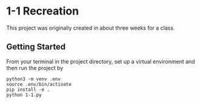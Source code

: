 # 1-1 Recreation
This project was originally created in about three weeks for a class.

## Getting Started
From your terminal in the project directory, set up a virtual environment and then run the project by

	python3 -m venv .env
	source .env/bin/activate
    pip install -e .
    python 1-1.py

    
    